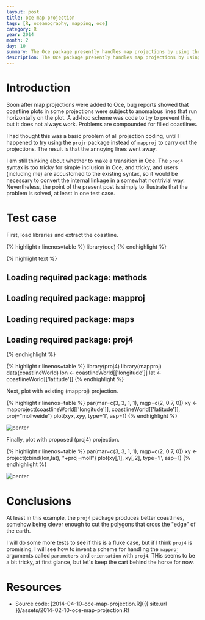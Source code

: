```yaml
---
layout: post
title: oce map projection
tags: [R, oceanography, mapping, oce]
category: R
year: 2014
month: 2
day: 10
summary: The Oce package presently handles map projections by using the ``mapproj`` package, but an alternative is the ``proj4`` package.  This post compares the two, focussing on the vexing problem of islands crossing the edge of the earth, which causes spurious lines on some Oce maps at present.
description: The Oce package presently handles map projections by using the ``mapproj`` package, but an alternative is the ``proj4`` package.  This post compares the two, focussing on the vexing problem of islands crossing the edge of the earth, which causes spurious lines on some Oce maps at present.
---
```


# Introduction

Soon after map projections were added to Oce, bug reports showed that coastline plots in some projections were subject to anomalous lines that run horizontally on the plot.  A ad-hoc scheme was code to try to prevent this, but it does not always work.  Problems are compounded for filled coastlines.

I had thought this was a basic problem of all projection coding, until I happened to try using the ``projr`` package instead of ``mapproj`` to carry out the projections.  The result is that the annoying lines went away.

I am still thinking about whether to make a transition in Oce.  The ``proj4`` syntax is too tricky for simple inclusion in Oce, and tricky, and users (including me) are accustomed to the existing syntax, so it would be necessary to convert the internal linkage in a somewhat nontrivial way.  Nevertheless, the point of the present post is simply to illustrate that the problem is solved, at least in one test case.


# Test case

First, load libraries and extract the coastline.


{% highlight r linenos=table %}
library(oce)
{% endhighlight %}



{% highlight text %}
## Loading required package: methods
## Loading required package: mapproj
## Loading required package: maps
## Loading required package: proj4
{% endhighlight %}



{% highlight r linenos=table %}
library(proj4)
library(mapproj)
data(coastlineWorld)
lon <- coastlineWorld[['longitude']]
lat <- coastlineWorld[['latitude']]
{% endhighlight %}

Next, plot with existing (mapproj) projection.


{% highlight r linenos=table %}
par(mar=c(3, 3, 1, 1), mgp=c(2, 0.7, 0))
xy <- mapproject(coastlineWorld[['longitude']], coastlineWorld[['latitude']], proj="mollweide")
plot(xy$x, xy$y, type='l', asp=1)
{% endhighlight %}

![center](http://dankelley.github.io/figs/2014-02-10-oce-map-projection/projection-existing.png) 

Finally, plot with proposed (proj4) projection.


{% highlight r linenos=table %}
par(mar=c(3, 3, 1, 1), mgp=c(2, 0.7, 0))
xy <- project(cbind(lon,lat), "+proj=moll")
plot(xy[,1], xy[,2], type='l', asp=1)
{% endhighlight %}

![center](http://dankelley.github.io/figs/2014-02-10-oce-map-projection/projection-proposed.png) 
# Conclusions

At least in this example, the ``proj4`` package produces better coastlines, somehow being clever enough to cut the polygons that cross the "edge" of the earth.

I will do some more tests to see if this is a fluke case, but if I think ``proj4`` is promising, I will see how to invent a scheme for handling the ``mapproj`` arguments called ``parameters`` and ``orientation`` with ``proj4``.  THis seems to be a bit tricky, at first glance, but let's keep the cart behind the horse for now.


# Resources
* Source code: [2014-04-10-oce-map-projection.R]({{ site.url }}/assets/2014-02-10-oce-map-projection.R)
